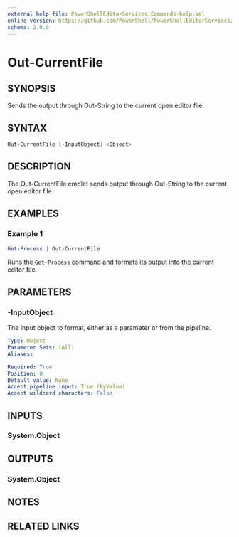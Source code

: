 ```yaml
---
external help file: PowerShellEditorServices.Commands-help.xml
online version: https://github.com/PowerShell/PowerShellEditorServices/tree/master/module/docs/Out-CurrentFile.md
schema: 2.0.0
---
```


# Out-CurrentFile

## SYNOPSIS

Sends the output through Out-String to the current open editor file.

## SYNTAX

```powershell
Out-CurrentFile [-InputObject] <Object>
```

## DESCRIPTION

The Out-CurrentFile cmdlet sends output through Out-String to the current open
editor file.

## EXAMPLES

### Example 1

```powershell
Get-Process | Out-CurrentFile
```

Runs the `Get-Process` command and formats its output into the current
editor file.

## PARAMETERS

### -InputObject

The input object to format, either as a parameter or from the pipeline.

```yaml
Type: Object
Parameter Sets: (All)
Aliases:

Required: True
Position: 0
Default value: None
Accept pipeline input: True (ByValue)
Accept wildcard characters: False
```

## INPUTS

### System.Object

## OUTPUTS

### System.Object

## NOTES

## RELATED LINKS
